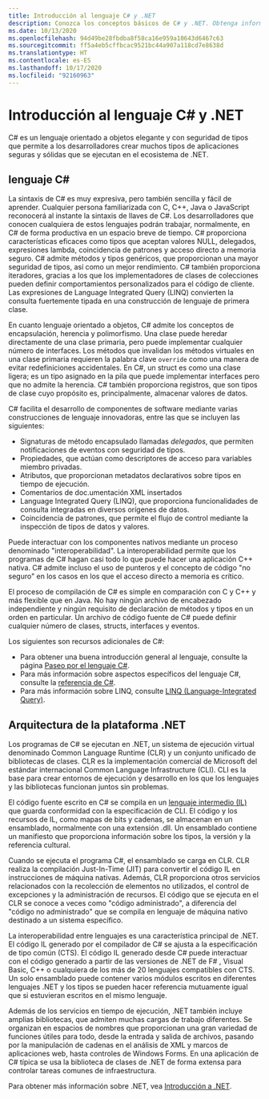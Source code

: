 ```yaml
---
title: Introducción al lenguaje C# y .NET
description: Conozca los conceptos básicos de C# y .NET. Obtenga información general sobre el lenguaje C# y el ecosistema .NET.
ms.date: 10/13/2020
ms.openlocfilehash: 94d49be28fbdba8f58ca16e959a10643d6467c63
ms.sourcegitcommit: ff5a4eb5cffbcac9521bc44a907a118cd7e8638d
ms.translationtype: HT
ms.contentlocale: es-ES
ms.lasthandoff: 10/17/2020
ms.locfileid: "92160963"
---
```

# <a name="introduction-to-the-c-language-and-net"></a>Introducción al lenguaje C# y .NET

C# es un lenguaje orientado a objetos elegante y con seguridad de tipos que permite a los desarrolladores crear muchos tipos de aplicaciones seguras y sólidas que se ejecutan en el ecosistema de .NET.

## <a name="c-language"></a>lenguaje C#

La sintaxis de C# es muy expresiva, pero también sencilla y fácil de aprender. Cualquier persona familiarizada con C, C++, Java o JavaScript reconocerá al instante la sintaxis de llaves de C#. Los desarrolladores que conocen cualquiera de estos lenguajes podrán trabajar, normalmente, en C# de forma productiva en un espacio breve de tiempo. C# proporciona características eficaces como tipos que aceptan valores NULL, delegados, expresiones lambda, coincidencia de patrones y acceso directo a memoria seguro. C# admite métodos y tipos genéricos, que proporcionan una mayor seguridad de tipos, así como un mejor rendimiento. C# también proporciona iteradores, gracias a los que los implementadores de clases de colecciones pueden definir comportamientos personalizados para el código de cliente. Las expresiones de Language Integrated Query (LINQ) convierten la consulta fuertemente tipada en una construcción de lenguaje de primera clase.

En cuanto lenguaje orientado a objetos, C# admite los conceptos de encapsulación, herencia y polimorfismo. Una clase puede heredar directamente de una clase primaria, pero puede implementar cualquier número de interfaces. Los métodos que invalidan los métodos virtuales en una clase primaria requieren la palabra clave `override` como una manera de evitar redefiniciones accidentales. En C#, un struct es como una clase ligera; es un tipo asignado en la pila que puede implementar interfaces pero que no admite la herencia. C# también proporciona registros, que son tipos de clase cuyo propósito es, principalmente, almacenar valores de datos.

C# facilita el desarrollo de componentes de software mediante varias construcciones de lenguaje innovadoras, entre las que se incluyen las siguientes:

- Signaturas de método encapsulado llamadas *delegados*, que permiten notificaciones de eventos con seguridad de tipos.
- Propiedades, que actúan como descriptores de acceso para variables miembro privadas.
- Atributos, que proporcionan metadatos declarativos sobre tipos en tiempo de ejecución.
- Comentarios de doc.umentación XML insertados
- Language Integrated Query (LINQ), que proporciona funcionalidades de consulta integradas en diversos orígenes de datos.
- Coincidencia de patrones, que permite el flujo de control mediante la inspección de tipos de datos y valores.

Puede interactuar con los componentes nativos mediante un proceso denominado "interoperabilidad". La interoperabilidad permite que los programas de C# hagan casi todo lo que puede hacer una aplicación C++ nativa. C# admite incluso el uso de punteros y el concepto de código "no seguro" en los casos en los que el acceso directo a memoria es crítico.

El proceso de compilación de C# es simple en comparación con C y C++ y más flexible que en Java. No hay ningún archivo de encabezado independiente y ningún requisito de declaración de métodos y tipos en un orden en particular. Un archivo de código fuente de C# puede definir cualquier número de clases, structs, interfaces y eventos.

Los siguientes son recursos adicionales de C#:

- Para obtener una buena introducción general al lenguaje, consulte la página [Paseo por el lenguaje C#](../tour-of-csharp/index.md).
- Para más información sobre aspectos específicos del lenguaje C#, consulte la [referencia de C#](../language-reference/index.md).
- Para más información sobre LINQ, consulte [LINQ (Language-Integrated Query)](../programming-guide/concepts/linq/index.md).

## <a name="net-platform-architecture"></a>Arquitectura de la plataforma .NET

Los programas de C# se ejecutan en .NET, un sistema de ejecución virtual denominado Common Language Runtime (CLR) y un conjunto unificado de bibliotecas de clases. CLR es la implementación comercial de Microsoft del estándar internacional Common Language Infrastructure (CLI). CLI es la base para crear entornos de ejecución y desarrollo en los que los lenguajes y las bibliotecas funcionan juntos sin problemas.

El código fuente escrito en C# se compila en un [lenguaje intermedio (IL)](../../standard/managed-code.md) que guarda conformidad con la especificación de CLI. El código y los recursos de IL, como mapas de bits y cadenas, se almacenan en un ensamblado, normalmente con una extensión .dll. Un ensamblado contiene un manifiesto que proporciona información sobre los tipos, la versión y la referencia cultural.

Cuando se ejecuta el programa C#, el ensamblado se carga en CLR. CLR realiza la compilación Just-In-Time (JIT) para convertir el código IL en instrucciones de máquina nativas. Además, CLR proporciona otros servicios relacionados con la recolección de elementos no utilizados, el control de excepciones y la administración de recursos. El código que se ejecuta en el CLR se conoce a veces como "código administrado", a diferencia del "código no administrado" que se compila en lenguaje de máquina nativo destinado a un sistema específico.

La interoperabilidad entre lenguajes es una característica principal de .NET. El código IL generado por el compilador de C# se ajusta a la especificación de tipo común (CTS). El código IL generado desde C# puede interactuar con el código generado a partir de las versiones de .NET de F# , Visual Basic, C++ o cualquiera de los más de 20 lenguajes compatibles con CTS. Un solo ensamblado puede contener varios módulos escritos en diferentes lenguajes .NET y los tipos se pueden hacer referencia mutuamente igual que si estuvieran escritos en el mismo lenguaje.

Además de los servicios en tiempo de ejecución, .NET también incluye amplias bibliotecas, que admiten muchas cargas de trabajo diferentes. Se organizan en espacios de nombres que proporcionan una gran variedad de funciones útiles para todo, desde la entrada y salida de archivos, pasando por la manipulación de cadenas en el análisis de XML y marcos de aplicaciones web, hasta controles de Windows Forms. En una aplicación de C# típica se usa la biblioteca de clases de .NET de forma extensa para controlar tareas comunes de infraestructura.

Para obtener más información sobre .NET, vea [Introducción a .NET](../../core/introduction.md).
